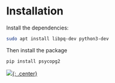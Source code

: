 # Installation

Install the dependencies:

```bash
sudo apt install libpq-dev python3-dev
```

Then install the package

```bash
pip install psycopg2
```


[![](not-by-ai.svg){: .center}](https://notbyai.fyi)
